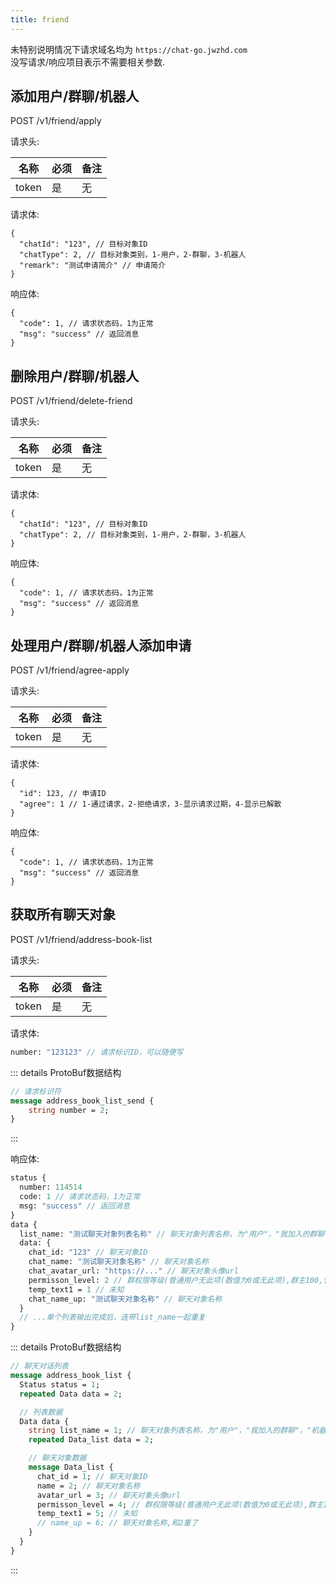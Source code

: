 ```yaml
---
title: friend
---
```


未特别说明情况下请求域名均为 `https://chat-go.jwzhd.com`  
没写请求/响应项目表示不需要相关参数.  

## 添加用户/群聊/机器人

POST /v1/friend/apply

请求头:  

|名称|必须|备注|
|-----|-----|-----|
|token|是|无|

请求体:  

```JSONC
{
  "chatId": "123", // 目标对象ID
  "chatType": 2, // 目标对象类别，1-用户，2-群聊，3-机器人
  "remark": "测试申请简介" // 申请简介
}
```

响应体:  

```JSONC
{
  "code": 1, // 请求状态码，1为正常
  "msg": "success" // 返回消息
}
```

## 删除用户/群聊/机器人

POST /v1/friend/delete-friend

请求头:  

|名称|必须|备注|
|-----|-----|-----|
|token|是|无|

请求体:  

```JSONC
{
  "chatId": "123", // 目标对象ID
  "chatType": 2, // 目标对象类别，1-用户，2-群聊，3-机器人
}
```

响应体:  

```JSONC
{
  "code": 1, // 请求状态码，1为正常
  "msg": "success" // 返回消息
}
```

## 处理用户/群聊/机器人添加申请

POST /v1/friend/agree-apply

请求头:  

|名称|必须|备注|
|-----|-----|-----|
|token|是|无|

请求体:  

```JSONC
{
  "id": 123, // 申请ID
  "agree": 1 // 1-通过请求，2-拒绝请求，3-显示请求过期，4-显示已解散
}
```

响应体:  

```JSONC
{
  "code": 1, // 请求状态码，1为正常
  "msg": "success" // 返回消息
}
```

## 获取所有聊天对象

POST /v1/friend/address-book-list

请求头:  

|名称|必须|备注|
|-----|-----|-----|
|token|是|无|

请求体:  

```ProtoBuf
number: "123123" // 请求标识ID，可以随便写
```

::: details ProtoBuf数据结构

```proto
// 请求标识符
message address_book_list_send {
    string number = 2;
}
```

:::

响应体:  

```ProtoBuf
status {
  number: 114514
  code: 1 // 请求状态码，1为正常
  msg: "success" // 返回消息
}
data {
  list_name: "测试聊天对象列表名称" // 聊天对象列表名称，为"用户"，"我加入的群聊"，"机器人"
  data: {
    chat_id: "123" // 聊天对象ID
    chat_name: "测试聊天对象名称" // 聊天对象名称
    chat_avatar_url: "https://..." // 聊天对象头像url
    permisson_level: 2 // 群权限等级(普通用户无此项(数值为0或无此项),群主100,管理员2),只有群列表才有此项
    temp_text1 = 1 // 未知
    chat_name_up: "测试聊天对象名称" // 聊天对象名称
  }
  // ...单个列表输出完成后，连带list_name一起重复
}
```

::: details ProtoBuf数据结构

```proto
// 聊天对话列表
message address_book_list {
  Status status = 1;
  repeated Data data = 2;

  // 列表数据
  Data data {
    string list_name = 1; // 聊天对象列表名称，为"用户"，"我加入的群聊"，"机器人"
    repeated Data_list data = 2;

    // 聊天对象数据
    message Data_list {
      chat_id = 1; // 聊天对象ID
      name = 2; // 聊天对象名称
      avatar_url = 3; // 聊天对象头像url
      permisson_level = 4; // 群权限等级(普通用户无此项(数值为0或无此项),群主100,管理员2),只有群列表才有此项
      temp_text1 = 5; // 未知
      // name_up = 6; // 聊天对象名称,和2重了
    }
  }
}
```

:::
